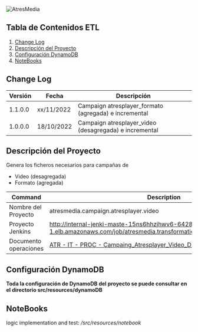 ![AtresMedia](https://www.atresmediacorporacion.com/public/img/rc-television.svg)
## Tabla de Contenidos ETL
1. [Change Log](#change-log)
2. [Descripción del Proyecto](#descripción-del-proyecto)
3. [Configuración DynamoDB](#configuración-dynamodb)
4. [NoteBooks](#notebooks)

## Change Log
| Versión | Fecha | Descripción |
| --- | --- |--- |
| 1.1.0.0 | xx/11/2022 | Campaign atresplayer_formato (agregada) e incremental |
| 1.0.0.0 | 18/10/2022 | Campaign atresplayer_video (desagregada) e incremental |

## Descripción del Proyecto
Genera los ficheros necesarios para campañas de
- Video (desagregada)
- Formato (agregada)

| Command | Description |
| --- | --- |
| Nombre del Proyecto | atresmedia.campaign.atresplayer.video |
| Proyecto Jenkins | http://internal-jenki-maste-15ns6hhzjhwv6-642896963.eu-west-1.elb.amazonaws.com/job/atresmedia.transformation.campaign.atresplayer.video/|
| Documento operaciones | [ATR - IT - PROC - Campaing_Atresplayer_Video_DS_ETL_Daily_v1.2.0](https://atresmedia.sharepoint.com/:w:/s/PROYECTOBIGDATA-I3TELEVISION/EQJRbxTmm3hCoOsBBXm2JGIBj6sHpGxR1dK0IV5Lwv4QKg)|

## Configuración DynamoDB
**Toda la configuración de DynamoDB del proyecto se puede consultar en el directorio src/resources/dynamoDB**

## NoteBooks
logic implementation and test:
*/src/resources/notebook*
